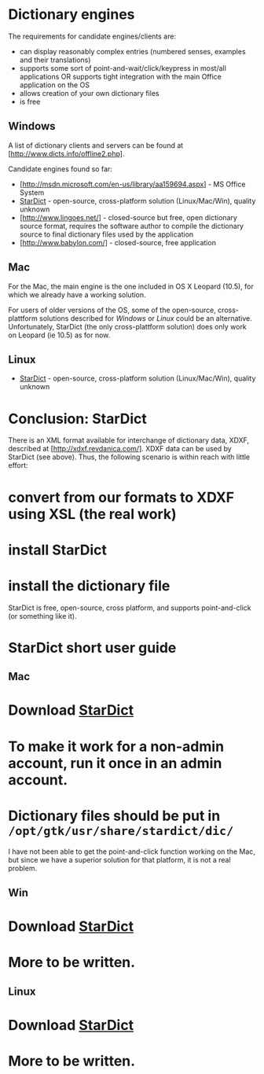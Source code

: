# Dictionary engines


The requirements for candidate engines/clients are:
* can display reasonably complex entries (numbered senses, examples and their translations)
* supports some sort of point-and-wait/click/keypress in most/all applications OR supports tight integration with the main Office application on the OS
* allows creation of your own dictionary files
* is free


## Windows


A list of dictionary clients and servers can be found at [http://www.dicts.info/offline2.php].


Candidate engines found so far:
* [http://msdn.microsoft.com/en-us/library/aa159694.aspx] - MS Office System
* [StarDict](http://stardict.sourceforge.net/) - open-source, cross-platform
  solution (Linux/Mac/Win), quality unknown
* [http://www.lingoes.net/] - closed-source but free, open dictionary source
  format, requires the software author to compile the dictionary source to final
  dictionary files used by the application
* [http://www.babylon.com/] - closed-source, free application


## Mac


For the Mac, the main engine is the one included in OS X Leopard (10.5), for which we already have a working solution.


For users of older versions of the OS, some of the open-source, cross-plattform solutions described for *Windows* or *Linux* could be an alternative. Unfortunately, StarDict (the only cross-plattform solution) does only work on Leopard (ie 10.5) as for now.


## Linux


* [StarDict](http://stardict.sourceforge.net/) - open-source, cross-platform
  solution (Linux/Mac/Win), quality unknown


# Conclusion: StarDict


There is an XML format available for interchange of dictionary data, XDXF, described at [http://xdxf.revdanica.com/]. XDXF data can be used by StarDict (see above). Thus, the following scenario is within reach with little effort:


# convert from our formats to XDXF using XSL (the real work)
# install StarDict
# install the dictionary file


StarDict is free, open-source, cross platform, and supports point-and-click (or something like it).


# StarDict short user guide


## Mac


# Download [StarDict](http://stardict.sourceforge.net/download.php)
# To make it work for a non-admin account, run it once in an admin account.
# Dictionary files should be put in `/opt/gtk/usr/share/stardict/dic/`


I have not been able to get the point-and-click function working on the Mac, but since we have a superior solution for that platform, it is not a real problem.


## Win


# Download [StarDict](http://stardict.sourceforge.net/download.php)
# More to be written.


## Linux


# Download [StarDict](http://stardict.sourceforge.net/download.php)
# More to be written.
